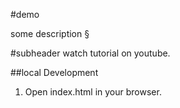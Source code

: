 #demo

some description §

#subheader
watch tutorial on youtube.

##local Development
1. Open index.html in your browser.